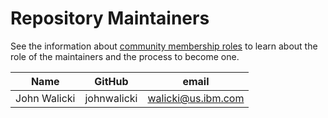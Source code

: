 Repository Maintainers
======================

See the information about [community membership roles](https://wiki.lfedge.org/display/OH/Community+Membership) to learn about the role of the maintainers and the process to become one.

| Name         | GitHub      | email                |
| ------------ | ----------- | -------------------- |
| John Walicki | johnwalicki | <walicki@us.ibm.com> |
